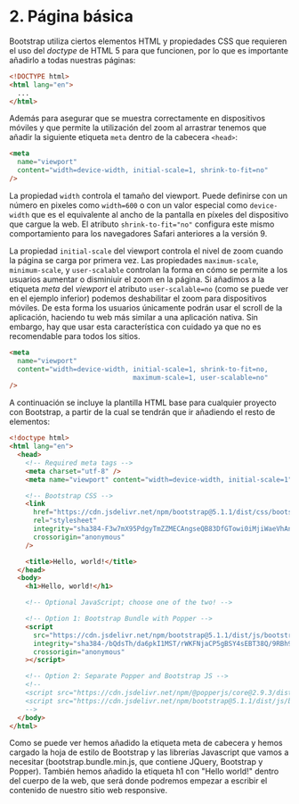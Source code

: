 # 2. Página básica

Bootstrap utiliza ciertos elementos HTML y propiedades CSS que requieren el uso del _doctype_ de HTML 5 para que funcionen, por lo que es importante añadirlo a todas nuestras páginas:

```html
<!DOCTYPE html>
<html lang="en">
  ...
</html>
```

Además para asegurar que se muestra correctamente en dispositivos móviles y que permite la utilización del zoom al arrastrar tenemos que añadir la siguiente etiqueta `meta` dentro de la cabecera `<head>`:

```html
<meta
  name="viewport"
  content="width=device-width, initial-scale=1, shrink-to-fit=no"
/>
```

La propiedad `width` controla el tamaño del viewport. Puede definirse con un número en pixeles como `width=600` o con un valor especial como `device-width` que es el equivalente al ancho de la pantalla en píxeles del dispositivo que cargue la web. El atributo `shrink-to-fit="no"` configura este mismo comportamiento para los navegadores Safari anteriores a la versión 9.

La propiedad `initial-scale` del viewport controla el nivel de zoom cuando la página se carga por primera vez. Las propiedades `maximum-scale`, `minimum-scale`, y `user-scalable` controlan la forma en cómo se permite a los usuarios aumentar o disminiuir el zoom en la página. Si añadimos a la etiqueta _meta_ del _viewport_ el atributo `user-scalable=no` (como se puede ver en el ejemplo inferior) podemos deshabilitar el zoom para dispositivos móviles. De esta forma los usuarios únicamente podrán usar el scroll de la aplicación, haciendo tu web más similar a una aplicación nativa. Sin embargo, hay que usar esta característica con cuidado ya que no es recomendable para todos los sitios.

```html
<meta
  name="viewport"
  content="width=device-width, initial-scale=1, shrink-to-fit=no,
                               maximum-scale=1, user-scalable=no"
/>
```

A continuación se incluye la plantilla HTML base para cualquier proyecto con Bootstrap, a partir de la cual se tendrán que ir añadiendo el resto de elementos:

```html
<!doctype html>
<html lang="en">
  <head>
    <!-- Required meta tags -->
    <meta charset="utf-8" />
    <meta name="viewport" content="width=device-width, initial-scale=1" />

    <!-- Bootstrap CSS -->
    <link
      href="https://cdn.jsdelivr.net/npm/bootstrap@5.1.1/dist/css/bootstrap.min.css"
      rel="stylesheet"
      integrity="sha384-F3w7mX95PdgyTmZZMECAngseQB83DfGTowi0iMjiWaeVhAn4FJkqJByhZMI3AhiU"
      crossorigin="anonymous"
    />

    <title>Hello, world!</title>
  </head>
  <body>
    <h1>Hello, world!</h1>

    <!-- Optional JavaScript; choose one of the two! -->

    <!-- Option 1: Bootstrap Bundle with Popper -->
    <script
      src="https://cdn.jsdelivr.net/npm/bootstrap@5.1.1/dist/js/bootstrap.bundle.min.js"
      integrity="sha384-/bQdsTh/da6pkI1MST/rWKFNjaCP5gBSY4sEBT38Q/9RBh9AH40zEOg7Hlq2THRZ"
      crossorigin="anonymous"
    ></script>

    <!-- Option 2: Separate Popper and Bootstrap JS -->
    <!--
    <script src="https://cdn.jsdelivr.net/npm/@popperjs/core@2.9.3/dist/umd/popper.min.js" integrity="sha384-W8fXfP3gkOKtndU4JGtKDvXbO53Wy8SZCQHczT5FMiiqmQfUpWbYdTil/SxwZgAN" crossorigin="anonymous"></script>
    <script src="https://cdn.jsdelivr.net/npm/bootstrap@5.1.1/dist/js/bootstrap.min.js" integrity="sha384-skAcpIdS7UcVUC05LJ9Dxay8AXcDYfBJqt1CJ85S/CFujBsIzCIv+l9liuYLaMQ/" crossorigin="anonymous"></script>
    -->
  </body>
</html>
```

Como se puede ver hemos añadido la etiqueta meta de cabecera y hemos cargado la hoja de estilo de Bootstrap y las librerías Javascript que vamos a necesitar (bootstrap.bundle.min.js, que contiene JQuery, Bootstrap y Popper). También hemos añadido la etiqueta h1 con "Hello world!" dentro del cuerpo de la web, que será donde podremos empezar a escribir el contenido de nuestro sitio web responsive.
